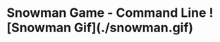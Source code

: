 <head>
<body>
 <h1 align="left">
 Snowman Game - Command Line
 ![Snowman Gif](./snowman.gif)
 </h1>
</body>
</head>